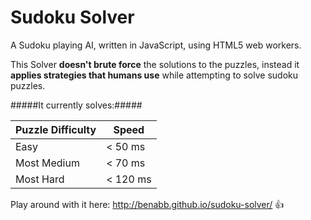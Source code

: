 # Sudoku Solver

A Sudoku playing AI, written in JavaScript, using HTML5 web workers.

This Solver **doesn't brute force** the solutions to the puzzles, instead it 
**applies strategies that humans use** while attempting to solve sudoku puzzles. 

#####It currently solves:#####

| Puzzle Difficulty  | Speed |
| ------------- | ------------- |
| Easy  | < 50 ms  |
| Most Medium  | < 70 ms  |
| Most Hard  | < 120 ms  |


Play around with it here:
http://benabb.github.io/sudoku-solver/ :thumbsup:




